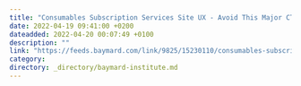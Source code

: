 ```yaml
---
title: "Consumables Subscription Services Site UX - Avoid This Major CTA Pitfall"
date: 2022-04-19 09:41:00 +0200
dateadded: 2022-04-20 00:07:49 +0100
description: ""
link: "https://feeds.baymard.com/link/9825/15230110/consumables-subscriptions-cta"
category:
directory: _directory/baymard-institute.md
---
```

